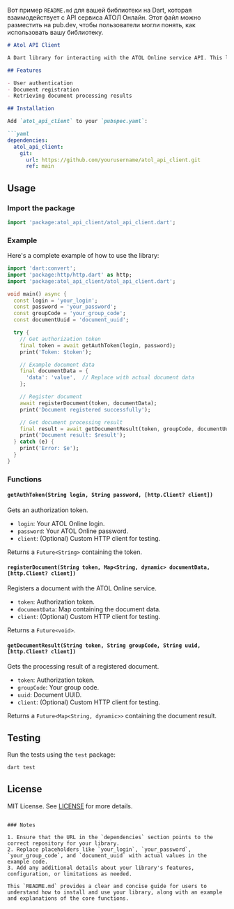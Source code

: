 Вот пример `README.md` для вашей библиотеки на Dart, которая взаимодействует с API сервиса АТОЛ Онлайн. Этот файл можно разместить на pub.dev, чтобы пользователи могли понять, как использовать вашу библиотеку.

```markdown
# Atol API Client

A Dart library for interacting with the ATOL Online service API. This library allows you to authenticate, register documents, and retrieve document processing results.

## Features

- User authentication
- Document registration
- Retrieving document processing results

## Installation

Add `atol_api_client` to your `pubspec.yaml`:

```yaml
dependencies:
  atol_api_client:
    git:
      url: https://github.com/yourusername/atol_api_client.git
      ref: main
```

## Usage

### Import the package

```dart
import 'package:atol_api_client/atol_api_client.dart';
```

### Example

Here's a complete example of how to use the library:

```dart
import 'dart:convert';
import 'package:http/http.dart' as http;
import 'package:atol_api_client/atol_api_client.dart';

void main() async {
  const login = 'your_login';
  const password = 'your_password';
  const groupCode = 'your_group_code';
  const documentUuid = 'document_uuid';

  try {
    // Get authorization token
    final token = await getAuthToken(login, password);
    print('Token: $token');

    // Example document data
    final documentData = {
      'data': 'value',  // Replace with actual document data
    };

    // Register document
    await registerDocument(token, documentData);
    print('Document registered successfully');

    // Get document processing result
    final result = await getDocumentResult(token, groupCode, documentUuid);
    print('Document result: $result');
  } catch (e) {
    print('Error: $e');
  }
}
```

### Functions

#### `getAuthToken(String login, String password, [http.Client? client])`

Gets an authorization token.

- `login`: Your ATOL Online login.
- `password`: Your ATOL Online password.
- `client`: (Optional) Custom HTTP client for testing.

Returns a `Future<String>` containing the token.

#### `registerDocument(String token, Map<String, dynamic> documentData, [http.Client? client])`

Registers a document with the ATOL Online service.

- `token`: Authorization token.
- `documentData`: Map containing the document data.
- `client`: (Optional) Custom HTTP client for testing.

Returns a `Future<void>`.

#### `getDocumentResult(String token, String groupCode, String uuid, [http.Client? client])`

Gets the processing result of a registered document.

- `token`: Authorization token.
- `groupCode`: Your group code.
- `uuid`: Document UUID.
- `client`: (Optional) Custom HTTP client for testing.

Returns a `Future<Map<String, dynamic>>` containing the document result.

## Testing

Run the tests using the `test` package:

```bash
dart test
```

## License

MIT License. See [LICENSE](LICENSE) for more details.
```

### Notes

1. Ensure that the URL in the `dependencies` section points to the correct repository for your library.
2. Replace placeholders like `your_login`, `your_password`, `your_group_code`, and `document_uuid` with actual values in the example code.
3. Add any additional details about your library's features, configuration, or limitations as needed.

This `README.md` provides a clear and concise guide for users to understand how to install and use your library, along with an example and explanations of the core functions.